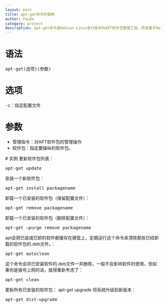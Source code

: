 ```yaml
---
layout: post
title: apt-get命令的使用
author: Panda
category: project
description: apt-get命令是Debian Linux发行版中的APT软件包管理工具。所有基于Debian的发行都使用这个包管理系统。deb包可以把一个应用的文件包在一起，大体就如同Windows上的安装文件。
---
```

# 语法
<pre>
apt-get(选项)(参数)
</pre>
# 选项
<pre>
-c：指定配置文件
</pre>

# 参数
<ul>
<li>管理指令：对APT软件包的管理操作</li>
<li>软件包：指定要操纵的软件包。</li>
</ul>
# 实例
更新软件包列表：
<pre>
apt-get update
</pre>
安装一个新软件包：
<pre>
apt-get install packagename
</pre>
卸载一个已安装的软件包（保留配置文件）：
<pre>
apt-get remove packagename
</pre>
卸载一个已安装的软件包（删除配置文件）：
<pre>
apt-get –purge remove packagename
</pre>
apt会把已装或已卸的软件都缓存在硬盘上，定期运行这个命令来清除那些已经卸载的软件包的.deb文件。：
<pre>
apt-get autoclean
</pre>
这个命令会将已安装软件的.deb文件一并删除，一般不会影响软件的使用，但如果你是拨号上网的话，就得重新考虑了：
<pre>
apt-get clean 
</pre>
更新所有已安装的软件包：
<pe>
apt-get upgrade
</pre>
将系统升级到新版本：
<pre>apt-get dist-upgrade
</pre>

